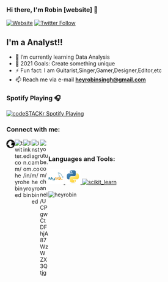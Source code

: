 ### Hi there, I'm Robin [website] 👋

[![Website](https://img.shields.io/website?label=heyrobin.github.io&style=for-the-badge&url=https%3A%2F%2Fheyrobin.github.io)](https://heyrobin.github.io/)
[![Twitter Follow](https://img.shields.io/twitter/follow/heyrobined?color=1DA1F2&logo=twitter&style=for-the-badge)](https://twitter.com/heyrobined/)

## I'm a Analyst!!

- 🌱 I’m currently learning Data Analysis
- 🥅 2021 Goals: Create something unique
- ⚡ Fun fact: I am Guitarist,Singer,Gamer,Designer,Editor,etc
- 📫 Reach me via e-mail **heyrobinsingh@gmail.com**

### Spotify Playing 🎧

[<img src="https://now-playing-codestackr.vercel.app/api/spotify-playing" alt="codeSTACKr Spotify Playing" width="350" />](https://open.spotify.com/track/60a0Rd6pjrkxjPbaKzXjfq)

### Connect with me:

<img align="left" alt="heyrobin.github.io" width="22px" src="https://raw.githubusercontent.com/iconic/open-iconic/master/svg/globe.svg" />
<img align="left" alt="twitter.com/heyrobined" width="22px" src="https://cdn.jsdelivr.net/npm/simple-icons@v3/icons/twitter.svg" />
<img align="left" alt="linkedin.com/in/heyrobin" width="22px" src="https://cdn.jsdelivr.net/npm/simple-icons@v3/icons/linkedin.svg" />
<img align="left" alt="instagram.com/heyrobined" width="22px" src="https://cdn.jsdelivr.net/npm/simple-icons@v3/icons/instagram.svg" />
<img align="left" alt="youtube.com/channel/UCPgwCtDFhjA87WzWZX3Qtjg" width="22px" src="https://cdn.jsdelivr.net/npm/simple-icons@v3/icons/youtube.svg" />

<br />

### Languages and Tools:

<p align="left"> 
<a href="https://www.mysql.com/" target="_blank"> 
<img src="https://raw.githubusercontent.com/devicons/devicon/master/icons/mysql/mysql-original-wordmark.svg" alt="mysql" width="40" height="40"/> </a>
<a href="https://www.python.org" target="_blank"> 
<img src="https://raw.githubusercontent.com/devicons/devicon/master/icons/python/python-original.svg" alt="python" width="40" height="40"/> </a> 
<a href="https://scikit-learn.org/" target="_blank"> 
<img src="https://upload.wikimedia.org/wikipedia/commons/0/05/Scikit_learn_logo_small.svg" alt="scikit_learn" width="40" height="40"/> </a> 
</p>


<p><img align="center" src="https://github-readme-stats.vercel.app/api/top-langs?username=heyrobin&show_icons=true&locale=en&layout=compact" alt="heyrobin" /></p>
